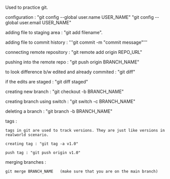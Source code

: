 Used to practice git.

configuration : "git config --global user.name USER_NAME"
"git config --global user.email USER_NAME"

adding file to staging area : "git add filename".

adding file to commit history : '''git commit -m "commit message"'''

connecting remote repository : "git remote add origin REPO_URL"

pushing into the remote repo : "git push origin BRANCH_NAME"

to look difference b/w edited and already commited : "git diff"

if the edits are staged : "git diff staged"

creating new branch : "git checkout -b BRANCH_NAME"

creating branch using switch : "git switch -c BRANCH_NAME"

deleting a branch : "git branch -b BRANCH_NAME"

tags :

    tags in git are used to track versions. They are just like versions in realworld scenario.

    creating tag : "git tag -a v1.0"

    push tag : "git push origin v1.0"

merging branches :

    git merge BRANCH_NAME   (make sure that you are on the main branch)
